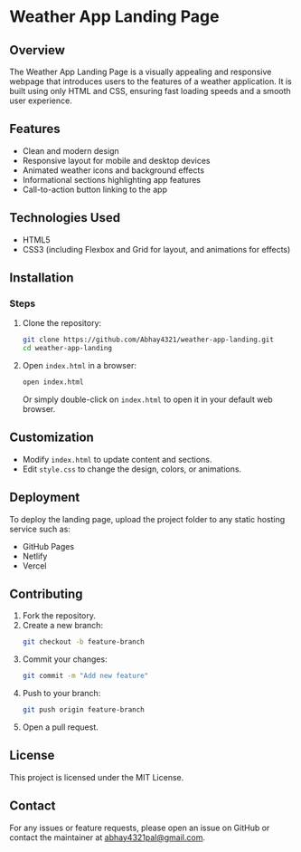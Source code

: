 # Weather App Landing Page

## Overview
The Weather App Landing Page is a visually appealing and responsive webpage that introduces users to the features of a weather application. It is built using only HTML and CSS, ensuring fast loading speeds and a smooth user experience.

## Features
- Clean and modern design
- Responsive layout for mobile and desktop devices
- Animated weather icons and background effects
- Informational sections highlighting app features
- Call-to-action button linking to the app

## Technologies Used
- HTML5
- CSS3 (including Flexbox and Grid for layout, and animations for effects)

## Installation
### Steps
1. Clone the repository:
   ```bash
   git clone https://github.com/Abhay4321/weather-app-landing.git
   cd weather-app-landing
   ```
2. Open `index.html` in a browser:
   ```bash
   open index.html
   ```
   Or simply double-click on `index.html` to open it in your default web browser.

## Customization
- Modify `index.html` to update content and sections.
- Edit `style.css` to change the design, colors, or animations.

## Deployment
To deploy the landing page, upload the project folder to any static hosting service such as:
- GitHub Pages
- Netlify
- Vercel

## Contributing
1. Fork the repository.
2. Create a new branch:
   ```bash
   git checkout -b feature-branch
   ```
3. Commit your changes:
   ```bash
   git commit -m "Add new feature"
   ```
4. Push to your branch:
   ```bash
   git push origin feature-branch
   ```
5. Open a pull request.

## License
This project is licensed under the MIT License.

## Contact
For any issues or feature requests, please open an issue on GitHub or contact the maintainer at abhay4321pal@gmail.com.

